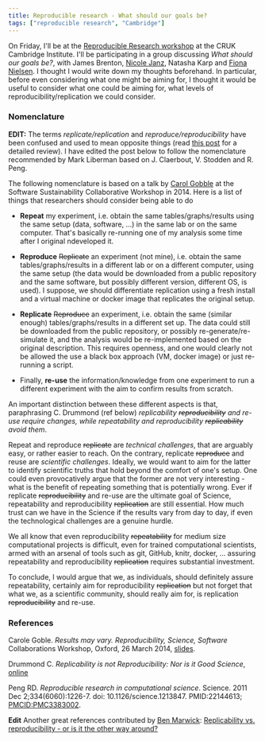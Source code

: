 ```yaml
---
title: Reproducible research - What should our goals be?
tags: ["reproducible research", "Cambridge"]
---
```



On Friday, I'll be at the
[Reproducible Research workshop](http://www.cruk.cam.ac.uk/seminars-conferences/casim-reproducible-research-workshop)
at the CRUK Cambridge Institute. I'll be participating in a group
discussing *What should our goals be?*, with James Brenton,
[Nicole Janz](http://www.nicolejanz.de/), Natasha Karp and
[Fiona Nielsen](https://www.linkedin.com/in/fionanielsen). I thought I
would write down my thoughts beforehand. In particular, before even
considering what one might be aiming for, I thought it would be useful
to consider what one could be aiming for, what levels of
reproducibility/replication we could consider.

### Nomenclature

**EDIT:** The terms *replicate/replication* and *reproduce/reproducibility*
have been confused and used to mean opposite things (read
[this post](http://languagelog.ldc.upenn.edu/nll/?p=21956) for a
detailed review). I have edited the post below to follow the
nomenclature recommended by Mark Liberman based on J. Claerbout,
V. Stodden and R. Peng.

The following nomenclature is based on a talk by
[Carol Gobble](https://sites.google.com/site/carolegoble/) at the
Software Sustainability Collaborative Workshop in 2014. Here is a list
of things that researchers should consider being able to do

* **Repeat** my experiment, i.e. obtain the same tables/graphs/results
  using the same setup (data, software, ...) in the same lab or on the
  same computer. That's basically re-running one of my analysis some
  time after I original ndeveloped it.

* **Reproduce** <s>Replicate</s> an experiment (not mine),
  i.e. obtain the same tables/graphs/results in a different lab or on
  a different computer, using the same setup (the data would be
  downloaded from a public repository and the same software, but
  possibly different version, different OS, is used). I suppose, we
  should differentiate replication using a fresh install and a virtual
  machine or docker image that replicates the original setup.

* **Replicate** <s>Reproduce</s> an experiment, i.e. obtain the same
  (similar enough) tables/graphs/results in a different set up. The
  data could still be downloaded from the public repository, or
  possibly re-generate/re-simulate it, and the analysis would be
  re-implemented based on the original description. This requires
  openness, and one would clearly not be allowed the use a black box
  approach (VM, docker image) or just re-running a script.
  
* Finally, **re-use** the information/knowledge from one experiment to
  run a different experiment with the aim to confirm results from
  scratch.

An important distinction between these different aspects is that,
paraphrasing C. Drummond (ref below)
*replicability <s>reproducibility</s> and re-use require changes, while repeatability
and reproducibility <s>replicability</s> avoid them*.

Repeat and reproduce <s>replicate</s> are *technical challenges*, that
are arguably easy, or rather easier to reach. On the contrary,
replicate <s>reproduce</s> and reuse are *scientific
challenges*. Ideally, we would want to aim for the latter to identify
scientific truths that hold beyond the comfort of one's setup. One
could even provocatively argue that the former are not very
interesting - what is the benefit of repeating something that is
potentially wrong. Ever if replicate <s>reproducibility</s> and re-use
are the ultimate goal of Science, repeatability and
reproducibility <s>replication</s> are still essential. How much trust
can we have in the Science if the results vary from day to day, if
even the technological challenges are a genuine hurdle.

We all know that even reproducibility <s>repeatability</s> for medium
size computational projects is difficult, even for trained
computational scientists, armed with an arsenal of tools such as git,
GitHub, knitr, docker, ... assuring repeatability and
reproducibility <s>replication</s> requires substantial investment.

To conclude, I would argue that we, as individuals, should definitely
assure repeatability, certainly aim for
reproducibility <s>replication</s> but not forget that what we, as a scientific
community, should really aim for, is
replication <s>reproducibility</s> and re-use.

### References

Carole Goble. *Results may vary. Reproducibility, Science, Software*
Collaborations Workshop, Oxford, 26 March 2014,
[slides](http://www.software.ac.uk/news/2014-05-06-cw14-professor-carole-gobles-keynote-talk).

Drummond C. *Replicability is not Reproducibility: Nor is it Good
Science*, [online](http://cogprints.org/7691/7/ICMLws09.pdf)

Peng RD. *Reproducible research in computational
science*. Science. 2011 Dec 2;334(6060):1226-7. doi:
10.1126/science.1213847. PMID:22144613;
[PMCID:PMC3383002](http://www.ncbi.nlm.nih.gov/pmc/articles/PMC3383002/).

**Edit** Another great references contributed by
[Ben Marwick](@benmarwick): 
[Replicability vs. reproducibility - or is it the other way around?](http://languagelog.ldc.upenn.edu/nll/?p=21956)


